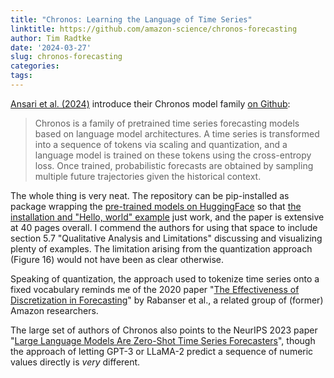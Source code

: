 ```yaml
---
title: "Chronos: Learning the Language of Time Series"
linktitle: https://github.com/amazon-science/chronos-forecasting
author: Tim Radtke
date: '2024-03-27'
slug: chronos-forecasting
categories:
tags:
---
```


[Ansari et al. (2024)](https://arxiv.org/abs/2403.07815) introduce their Chronos model family [on Github](https://github.com/amazon-science/chronos-forecasting):

> Chronos is a family of pretrained time series forecasting models based on language model architectures. A time series is transformed into a sequence of tokens via scaling and quantization, and a language model is trained on these tokens using the cross-entropy loss. Once trained, probabilistic forecasts are obtained by sampling multiple future trajectories given the historical context. 

The whole thing is very neat. The repository can be pip-installed as package wrapping the [pre-trained models on HuggingFace](https://huggingface.co/collections/amazon/chronos-models-65f1791d630a8d57cb718444) so that [the installation and "Hello, world" example](https://github.com/amazon-science/chronos-forecasting?tab=readme-ov-file#usage) just work, and the paper is extensive at 40 pages overall. I commend the authors for using that space to include section 5.7 "Qualitative Analysis and Limitations" discussing and visualizing plenty of examples. The limitation arising from the quantization approach (Figure 16) would not have been as clear otherwise.

Speaking of quantization, the approach used to tokenize time series onto a fixed vocabulary reminds me of the 2020 paper "[The Effectiveness of Discretization in Forecasting](https://arxiv.org/abs/2005.10111)" by Rabanser et al., a related group of (former) Amazon researchers.

The large set of authors of Chronos also points to the NeurIPS 2023 paper "[Large Language Models Are Zero-Shot Time Series Forecasters](https://arxiv.org/abs/2310.07820)", though the approach of letting GPT-3 or LLaMA-2 predict a sequence of numeric values directly is *very* different.

